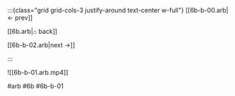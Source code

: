 :::{class="grid grid-cols-3 justify-around text-center w-full"}
[[6b-b-00.arb|← prev]]

[[6b.arb|⌂ back]]

[[6b-b-02.arb|next →]]

:::

![[6b-b-01.arb.mp4]]

#arb #6b #6b-b-01

